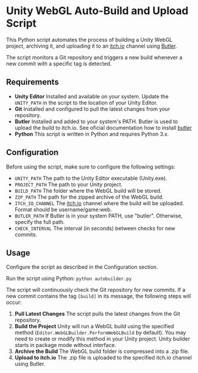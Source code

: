 # Unity WebGL Auto-Build and Upload Script
This Python script automates the process of building a Unity WebGL project, archiving it, and uploading it to an [itch.io](itch.io) channel using [Butler](https://github.com/itchio/butler).

The script monitors a Git repository and triggers a new build whenever a new commit with a specific tag is detected.

## Requirements
- **Unity Editor** Installed and available on your system. Update the `UNITY_PATH` in the script to the location of your Unity Editor.
- **Git** Installed and configured to pull the latest changes from your repository.
- **Butler** Installed and added to your system's PATH. Butler is used to upload the build to itch.io. See oficial documentation how to install [butler](https://itch.io/docs/butler/)
- **Python** This script is written in Python and requires Python 3.x.

## Configuration
Before using the script, make sure to configure the following settings:

- `UNITY_PATH` The path to the Unity Editor executable (Unity.exe).
- `PROJECT_PATH` The path to your Unity project.
- `BUILD_PATH` The folder where the WebGL build will be stored.
- `ZIP_PATH` The path for the zipped archive of the WebGL build.
- `ITCH_IO_CHANNEL` The [itch.io](itch.io) channel where the build will be uploaded. Format should be username/game:web.
- `BUTLER_PATH` If Butler is in your system PATH, use "butler". Otherwise, specify the full path.
- `CHECK_INTERVAL` The interval (in seconds) between checks for new commits.

## Usage
Configure the script as described in the Configuration section.

Run the script using Python: `python autobuilder.py`

The script will continuously check the Git repository for new commits. If a new commit contains the tag `[build]` in its message, the following steps will occur:

1. **Pull Latest Changes** The script pulls the latest changes from the Git repository.
2. **Build the Project** Unity will run a WebGL build using the specified method (`Editor.WebGLBuilder.PerformWebGLBuild` by default). You may need to create or modify this method in your Unity project. Unity builder starts in package mode without interface.
3. **Archive the Build** The WebGL build folder is compressed into a .zip file.
4. **Upload to itch.io** The .zip file is uploaded to the specified itch.io channel using Butler.
